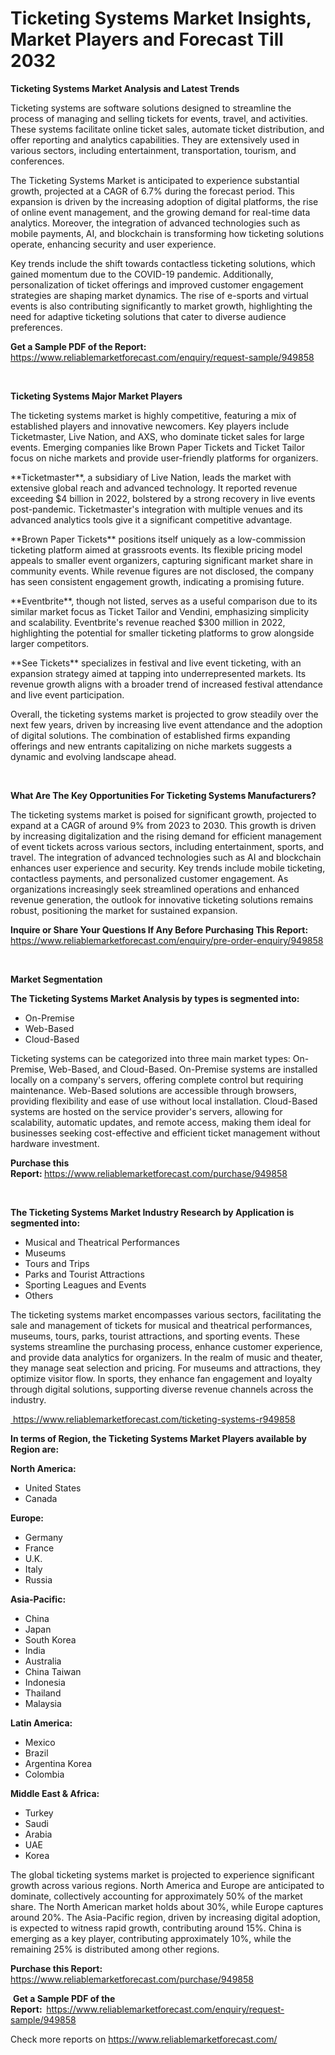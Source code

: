 <p><h1>Ticketing Systems Market Insights, Market Players and Forecast Till 2032</h1></p><p><strong>Ticketing Systems Market Analysis and Latest Trends</strong></p>
<p><p>Ticketing systems are software solutions designed to streamline the process of managing and selling tickets for events, travel, and activities. These systems facilitate online ticket sales, automate ticket distribution, and offer reporting and analytics capabilities. They are extensively used in various sectors, including entertainment, transportation, tourism, and conferences.</p><p>The Ticketing Systems Market is anticipated to experience substantial growth, projected at a CAGR of 6.7% during the forecast period. This expansion is driven by the increasing adoption of digital platforms, the rise of online event management, and the growing demand for real-time data analytics. Moreover, the integration of advanced technologies such as mobile payments, AI, and blockchain is transforming how ticketing solutions operate, enhancing security and user experience.</p><p>Key trends include the shift towards contactless ticketing solutions, which gained momentum due to the COVID-19 pandemic. Additionally, personalization of ticket offerings and improved customer engagement strategies are shaping market dynamics. The rise of e-sports and virtual events is also contributing significantly to market growth, highlighting the need for adaptive ticketing solutions that cater to diverse audience preferences.</p></p>
<p><strong>Get a Sample PDF of the Report:&nbsp;</strong> <a href="https://www.reliablemarketforecast.com/enquiry/request-sample/949858?utm_campaign=2478&utm_medium=2&utm_source=Github&utm_content=ia&utm_term=05032025&utm_id=ticketing-systems">https://www.reliablemarketforecast.com/enquiry/request-sample/949858</a></p>
<p>&nbsp;</p>
<p><strong>Ticketing Systems Major Market Players</strong></p>
<p><p>The ticketing systems market is highly competitive, featuring a mix of established players and innovative newcomers. Key players include Ticketmaster, Live Nation, and AXS, who dominate ticket sales for large events. Emerging companies like Brown Paper Tickets and Ticket Tailor focus on niche markets and provide user-friendly platforms for organizers.</p><p>**Ticketmaster**, a subsidiary of Live Nation, leads the market with extensive global reach and advanced technology. It reported revenue exceeding $4 billion in 2022, bolstered by a strong recovery in live events post-pandemic. Ticketmaster's integration with multiple venues and its advanced analytics tools give it a significant competitive advantage.</p><p>**Brown Paper Tickets** positions itself uniquely as a low-commission ticketing platform aimed at grassroots events. Its flexible pricing model appeals to smaller event organizers, capturing significant market share in community events. While revenue figures are not disclosed, the company has seen consistent engagement growth, indicating a promising future.</p><p>**Eventbrite**, though not listed, serves as a useful comparison due to its similar market focus as Ticket Tailor and Vendini, emphasizing simplicity and scalability. Eventbrite's revenue reached $300 million in 2022, highlighting the potential for smaller ticketing platforms to grow alongside larger competitors.</p><p>**See Tickets** specializes in festival and live event ticketing, with an expansion strategy aimed at tapping into underrepresented markets. Its revenue growth aligns with a broader trend of increased festival attendance and live event participation. </p><p>Overall, the ticketing systems market is projected to grow steadily over the next few years, driven by increasing live event attendance and the adoption of digital solutions. The combination of established firms expanding offerings and new entrants capitalizing on niche markets suggests a dynamic and evolving landscape ahead.</p></p>
<p>&nbsp;</p>
<p><strong>What Are The Key Opportunities For Ticketing Systems Manufacturers?</strong></p>
<p><p>The ticketing systems market is poised for significant growth, projected to expand at a CAGR of around 9% from 2023 to 2030. This growth is driven by increasing digitalization and the rising demand for efficient management of event tickets across various sectors, including entertainment, sports, and travel. The integration of advanced technologies such as AI and blockchain enhances user experience and security. Key trends include mobile ticketing, contactless payments, and personalized customer engagement. As organizations increasingly seek streamlined operations and enhanced revenue generation, the outlook for innovative ticketing solutions remains robust, positioning the market for sustained expansion.</p></p>
<p><strong>Inquire or Share Your Questions If Any Before Purchasing This Report:</strong> <a href="https://www.reliablemarketforecast.com/enquiry/pre-order-enquiry/949858?utm_campaign=2478&utm_medium=2&utm_source=Github&utm_content=ia&utm_term=05032025&utm_id=ticketing-systems">https://www.reliablemarketforecast.com/enquiry/pre-order-enquiry/949858</a></p>
<p>&nbsp;</p>
<p><strong>Market Segmentation</strong></p>
<p><strong>The Ticketing Systems Market Analysis by types is segmented into:</strong></p>
<p><ul><li>On-Premise</li><li>Web-Based</li><li>Cloud-Based</li></ul></p>
<p><p>Ticketing systems can be categorized into three main market types: On-Premise, Web-Based, and Cloud-Based. On-Premise systems are installed locally on a company's servers, offering complete control but requiring maintenance. Web-Based solutions are accessible through browsers, providing flexibility and ease of use without local installation. Cloud-Based systems are hosted on the service provider's servers, allowing for scalability, automatic updates, and remote access, making them ideal for businesses seeking cost-effective and efficient ticket management without hardware investment.</p></p>
<p><strong>Purchase this Report:&nbsp;</strong><a href="https://www.reliablemarketforecast.com/purchase/949858?utm_campaign=2478&utm_medium=2&utm_source=Github&utm_content=ia&utm_term=05032025&utm_id=ticketing-systems">https://www.reliablemarketforecast.com/purchase/949858</a></p>
<p>&nbsp;</p>
<p><strong>The Ticketing Systems Market Industry Research by Application is segmented into:</strong></p>
<p><ul><li>Musical and Theatrical Performances</li><li>Museums</li><li>Tours and Trips</li><li>Parks and Tourist Attractions</li><li>Sporting Leagues and Events</li><li>Others</li></ul></p>
<p><p>The ticketing systems market encompasses various sectors, facilitating the sale and management of tickets for musical and theatrical performances, museums, tours, parks, tourist attractions, and sporting events. These systems streamline the purchasing process, enhance customer experience, and provide data analytics for organizers. In the realm of music and theater, they manage seat selection and pricing. For museums and attractions, they optimize visitor flow. In sports, they enhance fan engagement and loyalty through digital solutions, supporting diverse revenue channels across the industry.</p></p>
<p><a href="https://www.reliablemarketforecast.com/ticketing-systems-r949858?utm_campaign=2478&utm_medium=2&utm_source=Github&utm_content=ia&utm_term=05032025&utm_id=ticketing-systems">&nbsp;https://www.reliablemarketforecast.com/ticketing-systems-r949858</a></p>
<p><strong>In terms of Region, the Ticketing Systems Market Players available by Region are:</strong></p>
<p>
    <p> <strong> North America: </strong>
        <ul>
            <li>United States</li>
            <li>Canada</li>
        </ul>
        </p> 
    <p> <strong> Europe: </strong>
        <ul>
            <li>Germany</li>
            <li>France</li>
            <li>U.K.</li>
            <li>Italy</li>
            <li>Russia</li>
        </ul>
        </p> 
    <p> <strong> Asia-Pacific: </strong>
        <ul>
            <li>China</li>
            <li>Japan</li>
            <li>South Korea</li>
            <li>India</li>
            <li>Australia</li>
            <li>China Taiwan</li>
            <li>Indonesia</li>
            <li>Thailand</li>
            <li>Malaysia</li>
        </ul>
        </p> 
    <p> <strong> Latin America: </strong>
        <ul>
            <li>Mexico</li>
            <li>Brazil</li>
            <li>Argentina Korea</li>
            <li>Colombia</li>
        </ul>
        </p> 
    <p> <strong> Middle East & Africa: </strong>
        <ul>
            <li>Turkey</li>
            <li>Saudi</li>
            <li>Arabia</li>
            <li>UAE</li>
            <li>Korea</li>
        </ul>
    </p>
    </p>
<p><p>The global ticketing systems market is projected to experience significant growth across various regions. North America and Europe are anticipated to dominate, collectively accounting for approximately 50% of the market share. The North American market holds about 30%, while Europe captures around 20%. The Asia-Pacific region, driven by increasing digital adoption, is expected to witness rapid growth, contributing around 15%. China is emerging as a key player, contributing approximately 10%, while the remaining 25% is distributed among other regions.</p></p>
<p><strong>Purchase this Report: </strong><a href="https://www.reliablemarketforecast.com/purchase/949858?utm_campaign=2478&utm_medium=2&utm_source=Github&utm_content=ia&utm_term=05032025&utm_id=ticketing-systems">https://www.reliablemarketforecast.com/purchase/949858</a></p>
<p>&nbsp;<strong>Get a Sample PDF of the Report:&nbsp;&nbsp;</strong><a href="https://www.reliablemarketforecast.com/enquiry/request-sample/949858?utm_campaign=2478&utm_medium=2&utm_source=Github&utm_content=ia&utm_term=05032025&utm_id=ticketing-systems">https://www.reliablemarketforecast.com/enquiry/request-sample/949858</a></p>
<p><strong></strong></p>
<p>Check more reports on <a href="https://www.reliablemarketforecast.com/?utm_campaign=2478&utm_medium=2&utm_source=Github&utm_content=ia&utm_term=05032025&utm_id=ticketing-systems">https://www.reliablemarketforecast.com/</a></p>
